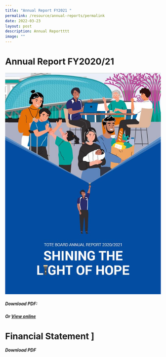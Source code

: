 ```yaml
---
title: "Annual Report FY2021 "
permalink: /resource/annual-reports/permalink
date: 2022-03-23
layout: post
description: Annual Reportttt
image: ""
---
```


# Annual Report FY2020/21
![](/images/Thumbnail_for%20website.jpeg)

##### Download PDF: 
##### Or  [View online ](https://www.toteboard.gov.sg/annualreports/2020/index)
# Financial Statement ]
##### Download PDF
